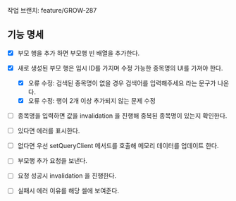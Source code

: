 작업 브랜치: feature/GROW-287

## 기능 명세
- [x] 부모 행을 추가 하면 부모행 빈 배열을 추가한다.
- [x] 새로 생성된 부모 행은 임시 ID를 가지며 수정 가능한 종목명의 UI를 가져야 한다.
  - [x] 오류 수정: 검색된 종목명이 없을 경우 검색어를 입력해주세요 라는 문구가 나온다.
  - [x] 오류 수정: 행이 2개 이상 추가되지 않는 문제 수정
- [ ] 종목명을 입력하면 값을 invalidation 을 진행해 중복된 종목명이 있는지 확인한다.
- [ ] 있다면 에러를 표시한다. 
- [ ] 없다면 우선 setQueryClient 메서드를 호출해 메모리 데이터를 업데이트 한다.
- [ ] 부모행 추가 요청을 보낸다.
- [ ] 요청 성공시 invalidation 을 진행한다.
- [ ] 실패시 에러 이유를 해당 셀에 보여준다.

